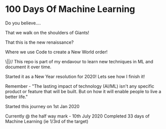 # 100 Days Of Machine Learning

Do you believe....

That we walk on the shoulders of Giants!

That this is the new renaissance? 

Where we use Code to create a New World order! 

\\||//
This repo is part of my endavour to learn new techniques in ML and document it over time. 

Started it as a New Year resolution for 2020! Lets see how I finish it!  

Remember - "The lasting impact of technology (AI/ML) isn't any specific product or feature that will be built. But on how it will enable people to live a better life."


Started this journey on 1st Jan 2020 

Currently @ the half way mark - 10th July 2020 
Completed 33 days of Machine Learning (ie 1/3rd of the target)

